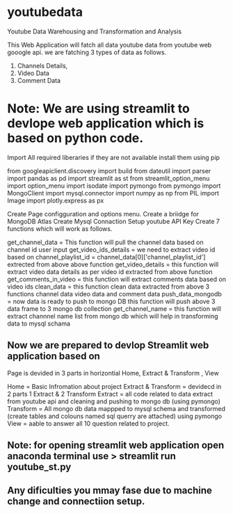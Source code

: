 # youtubedata
Youtube Data Warehousing and Transformation and Analysis

This Web Application will fatch all data youtube data from youtube web gooogle api. 
we are fatching 3 types of data as follows.
1. Channels Details,
2. Video Data
3. Comment Data

# Note: We are using streamlit to devlope web application which is based on python code.
Import All required liberaries if they are not available install them using pip

from googleapiclient.discovery import build
from dateutil import parser
import pandas as pd
import streamlit as st
from streamlit_option_menu import option_menu
import isodate
import pymongo
from pymongo import MongoClient
import mysql.connector
import numpy as np
from PIL import Image
import plotly.express as px


Create Page configguration and options menu.
Create a briidge for MongoDB Atlas
Create Mysql Connaction
Setup youtube API Key
Create 7 functions which will work as follows.

get_channel_data = This function will pull the channel data based on channel id user input
get_video_ids_details = we need to extract video id based on channel_playlist_id = channel_data[0]['channel_playlist_id'] extrected from above above function
get_video_details = this function will extract video data details as per video id extracted from above function
get_comments_in_video = this function will extract comments data based on video ids
clean_data = this function clean data extracted from above 3 functions channel data video data and comment data 
push_data_mongodb = now data is ready to push to mongo DB this function will push above 3 data frame to 3 mongo db collection 
get_channel_name = this function will extract channnel name list from mongo db which will help in transforming data to mysql schama 

## Now we are prepared to devlop Streamlit web application based on 

Page is devided in 3 parts in horizontial Home, Extract & Transform , View

Home = Basic Infromation about project
Extract & Transform = devidecd in 2 parts 1 Extract & 2 Transform
Extract =  all code related to data extract from youtube api and cleaning and pushing to mongo db (using pymongo)
Transform = All mongo db data mappped to mysql schema and transformed (create tables and colouns named sql querry are attached) using pymongo
View = aable to answer all 10 question related to project.

## Note: for opening streamlit web application open anaconda terminal use > streamlit run youtube_st.py
## Any dificulties you mmay fase due to machine change and connectiion setup.



